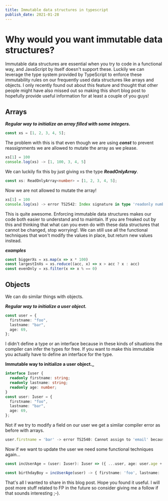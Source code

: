 ```yaml
---
title: Immutable data structures in typescript
publish_date: 2021-01-28
---
```


# Why would you want immutable data structures?

Immutable data structures are essential when you try to code in a functional
way, and JavaScript by itself doesn't support these. Luckily we can leverage the
type system provided by TypeScript to enforce these immutability rules on our
frequently used data structures like arrays and objects. I only recently found
out about this feature and thought that other people might have also missed out
so making this short blog post to hopefully provide useful information for at
least a couple of you guys!

## Arrays

**_Regular way to initialize an array filled with some integers._**

```ts
const xs = [1, 2, 3, 4, 5];
```

The problem with this is that even though we are using **_const_** to prevent
reassignments we are allowed to mutate the array as we please.

```ts
xs[1] = 100
console.log(xs) -> [1, 100, 3, 4, 5]
```

We can luckily fix this by just giving xs the type **_ReadOnlyArray_**.

```ts
const xs: ReadOnlyArray<number> = [1, 2, 3, 4, 5];
```

Now we are not allowed to mutate the array!

```ts
xs[1] = 100
console.log(xs) -> error TS2542: Index signature in type 'readonly number[]' only permits reading.
```

This is quite awesome. Enforcing immutable data structures makes our code both
easier to understand and to maintain. If you are freaked out by this and
thinking that what can you even do with these data structures that cannot be
changed, stop worrying!. We can still use all the functional techniques that
won't modify the values in place, but return new values instead.

**_examples_**

```ts
const biggerXs = xs.map(x => x * 100)
const largestInXs = xs.reduce((acc, x) => x > acc ? x : acc)
const evenOnly = xs.filter(x => x % == 0)
```

## Objects

We can do similar things with objects.

**_Regular way to initialize a user object._**

```ts
const user = {
  firstname: "foo",
  lastname: "bar",
  age: 69,
};
```

I didn't define a type or an interface because in these kinds of situations the
compiler can infer the types for free. If you want to make this immutable you
actually have to define an interface for the type.

**Immutable way to initialize a user object.\_**

```ts
interface Iuser {
  readonly firstname: string;
  readonly lastname: string;
  readonly age: number;
}
const user: Iuser = {
  firstname: "foo",
  lastname: "bar",
  age: 69,
};
```

Not if we try to modify a field on our user we get a similar compiler error as
before with arrays.

```ts
user.firstname = 'bar' -> error TS2540: Cannot assign to 'email' because it is a read-only property.
```

Now if we want to update the user we need some functional techniques again...

```ts
const incUserAge = (user: Iuser): Iuser => ({ ...user, age: user.age + 1 })

const birthdayBoy = incUserAge(user) -> { firstname: 'foo', lastname: 'var', age: 70 }
```

That's all I wanted to share in this blog post. Hope you found it useful. I will
post more stuff related to FP in the future so consider giving me a follow if
that sounds interesting ;-).
